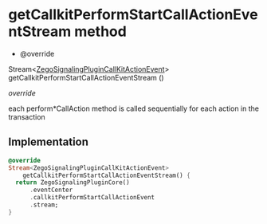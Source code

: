 


# getCallkitPerformStartCallActionEventStream method







- @override

Stream&lt;[ZegoSignalingPluginCallKitActionEvent](../../zego_uikit_prebuilt_live_audio_room/ZegoSignalingPluginCallKitActionEvent-class.md)> getCallkitPerformStartCallActionEventStream
()

_<span class="feature">override</span>_



<p>each perform*CallAction method is called sequentially for each action in the transaction</p>



## Implementation

```dart
@override
Stream<ZegoSignalingPluginCallKitActionEvent>
    getCallkitPerformStartCallActionEventStream() {
  return ZegoSignalingPluginCore()
      .eventCenter
      .callkitPerformStartCallActionEvent
      .stream;
}
```







